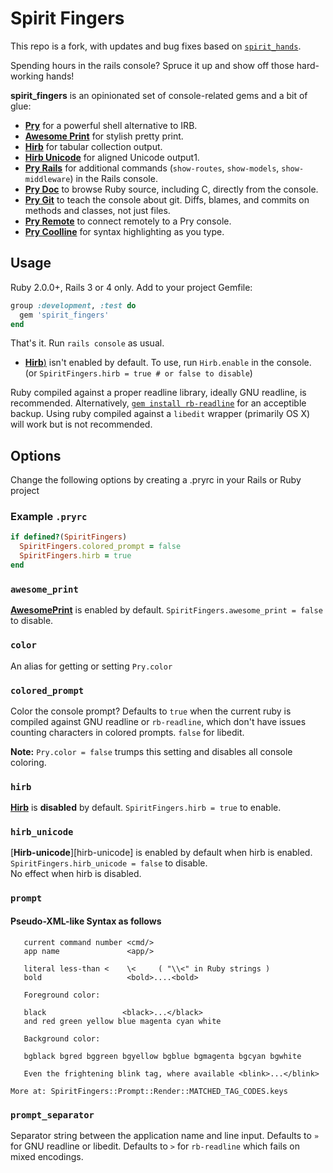 Spirit Fingers
============

This repo is a fork, with updates and bug fixes based on [`spirit_hands`](https://github.com/nixme/spirit_hands).

Spending hours in the rails console? Spruce it up and show off those
hard-working hands!

**spirit_fingers** is an opinionated set of console-related gems and a bit of glue:

* [**Pry**][pry] for a powerful shell alternative to IRB.
* [**Awesome Print**][awesome_print] for stylish pretty print.
* [**Hirb**][hirb] for tabular collection output.
* [**Hirb Unicode**][hirb-unicode-steakknife] for aligned Unicode output1.
* [**Pry Rails**][pry-rails] for additional commands (`show-routes`,
  `show-models`, `show-middleware`) in the Rails console.
* [**Pry Doc**][pry-doc] to browse Ruby source, including C, directly from the
  console.
* [**Pry Git**][pry-git] to teach the console about git. Diffs, blames, and
  commits on methods and classes, not just files.
* [**Pry Remote**][pry-remote] to connect remotely to a Pry console.
* [**Pry Coolline**][pry-coolline] for syntax highlighting as you type.


## Usage

Ruby 2.0.0+, Rails 3 or 4 only. Add to your project Gemfile:

```ruby
group :development, :test do
  gem 'spirit_fingers'
end
```

That's it. Run `rails console` as usual.

* [**Hirb**)](hirb) isn't enabled by default. To use, run `Hirb.enable` in the console. (or `SpiritFingers.hirb = true # or false to disable`)


Ruby compiled against a proper readline library, ideally GNU readline, is
recommended. Alternatively, [`gem install rb-readline`][rb-readline] for an
acceptible backup. Using ruby compiled against a `libedit` wrapper (primarily OS
X) will work but is not recommended.


## Options

Change the following options by creating a .pryrc  in your Rails or Ruby project

### Example `.pryrc`

```ruby
if defined?(SpiritFingers)
  SpiritFingers.colored_prompt = false
  SpiritFingers.hirb = true
end
```

### `awesome_print`

[**AwesomePrint**][awesome_print] is enabled by default.
`SpiritFingers.awesome_print = false` to disable.

### `color`

An alias for getting or setting `Pry.color`

### `colored_prompt`

Color the console prompt? Defaults to `true` when the current ruby is compiled
against GNU readline or `rb-readline`, which don't have issues counting
characters in colored prompts. `false` for libedit.

**Note:** `Pry.color = false` trumps this setting and disables all console coloring.

### `hirb`
[**Hirb**][hirb] is **disabled** by default.
`SpiritFingers.hirb = true` to enable.

### `hirb_unicode`
[**Hirb-unicode**][hirb-unicode] is enabled by default when hirb is enabled.
`SpiritFingers.hirb_unicode = false` to disable.  
No effect when hirb is disabled.


### `prompt`

#### Pseudo-XML-like Syntax as follows

```
   current command number <cmd/>
   app name               <app/>

   literal less-than <    \<     ( "\\<" in Ruby strings )
   bold                   <bold>....<bold>

   Foreground color:

   black                 <black>...</black>
   and red green yellow blue magenta cyan white

   Background color:

   bgblack bgred bggreen bgyellow bgblue bgmagenta bgcyan bgwhite

   Even the frightening blink tag, where available <blink>...</blink>

More at: SpiritFingers::Prompt::Render::MATCHED_TAG_CODES.keys

```

### `prompt_separator`

Separator string between the application name and line input. Defaults to `»`
for GNU readline or libedit. Defaults to `>` for `rb-readline` which fails on
mixed encodings.


[pry]:                      http://pry.github.com
[awesome_print]:            https://github.com/michaeldv/awesome_print
[hirb]:                     https://github.com/cldwalker/hirb
[hirb-unicode-steakknife]:  https://github.com/steakknife/hirb-unicode
[pry-rails]:                https://github.com/rweng/pry-rails
[pry-doc]:                  https://github.com/pry/pry-doc
[pry-git]:                  https://github.com/pry/pry-git
[pry-remote]:               https://github.com/Mon-Ouie/pry-remote
[pry-coolline]:             https://github.com/pry/pry-coolline
[coderay]:                  https://github.com/rubychan/coderay
[rb-readline]:              https://github.com/luislavena/rb-readline
[pullrequests]:             https://github.com/plribeiro3000/spirit_fingers/pulls
[issues]:                   https://github.com/plribeiro3000/spirit_fingers/issues
[changelog]:                https://github.com/plribeiro3000/spirit_fingers/blob/master/CHANGELOG.md
